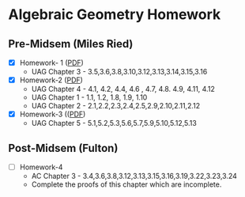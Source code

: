﻿# Algebraic Geometry Homework
 ## Pre-Midsem (Miles Ried)
- [x] Homework- 1 ([PDF](./Pdf/HW1.pdf))
  - UAG Chapter 3 - 3.5,3.6,3.8,3.10,3.12,3.13,3.14,3.15,3.16 
- [x] Homework-2 ([PDF](./Pdf/HW12.pdf))
   - UAG Chapter 4 - 4.1, 4.2, 4.4, 4.6 , 4.7, 4.8. 4.9, 4.11, 4.12
   - UAG Chapter 1 - 1.1, 1.2, 1.8, 1.9, 1.10
   - UAG Chapter 2 - 2.1,2.2,2.3,2.4,2.5,2.9,2.10,2.11,2.12 
- [x]  Homework-3 (([PDF](./Pdf/HW3.pdf))
   - UAG Chapter 5 - 5.1,5.2,5.3,5.6,5.7,5.9,5.10,5.12,5.13
 ## Post-Midsem (Fulton)
- [ ] Homework-4
   - AC Chapter 3 - 3.4,3.6,3.8,3.12,3.13,3.15,3.16,3.19,3.22,3.23,3.24
   - Complete the proofs of this chapter which are incomplete.
